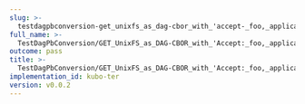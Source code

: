 ```yaml
---
slug: >-
  testdagpbconversion-get_unixfs_as_dag-cbor_with_'accept-_foo,_application-vnd-ipld-dag-cbor,bar'_converts_to_the_expected_content-type-header_content-type
full_name: >-
  TestDagPbConversion/GET_UnixFS_as_DAG-CBOR_with_'Accept:_foo,_application/vnd.ipld.dag-cbor,bar'_converts_to_the_expected_Content-Type/Header_Content-Type
outcome: pass
title: >-
  TestDagPbConversion/GET_UnixFS_as_DAG-CBOR_with_'Accept:_foo,_application/vnd.ipld.dag-cbor,bar'_converts_to_the_expected_Content-Type/Header_Content-Type
implementation_id: kubo-ter
version: v0.0.2
---
```


